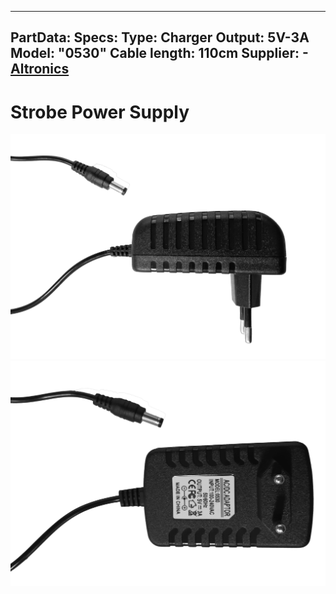 
---
PartData:
    Specs:
        Type: Charger
        Output: 5V-3A
        Model: "0530"
        Cable length: 110cm
        Supplier: -[Altronics](https://altronics.cl/power-supply-5v-3A-21x55)
---
# Strobe Power Supply

![](../../images/Strobe-power-supply.jpg)
![](../../images/Strobe-power-supplys.jpg)

